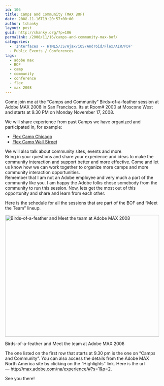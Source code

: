 ```yaml
---
id: 106
title: Camps and Community (MAX BOF)
date: 2008-11-16T19:20:57+00:00
author: tshanky
layout: post
guid: http://shanky.org/?p=106
permalink: /2008/11/16/camps-and-community-max-bof/
categories:
  - 'Interfaces -- HTML5/JS/Ajax/iOS/Android/Flex/AIR/PDF'
  - Public Events / Conferences
tags:
  - adobe max
  - BOF
  - camp
  - community
  - conference
  - flex
  - max 2008
---
```

Come join me at the &#8220;Camps and Community&#8221; Birds-of-a-feather session at Adobe MAX 2008 in San Francisco. Its at Room# 2000 at Moscone West and starts at 9.30 PM on Monday November 17, 2008.

We will share experience from past Camps we have organized and participated in, for example:

  * <a title="Flex Camp Chicago" href="http://www.flexcampchicago.com" target="_blank">Flex Camp Chicago</a>
  * [Flex Camp Wall Street](http://www.flexcampwallstreet.com "Flex Camp Wall Street")

<div>
  We will also talk about community sites, events and more.
</div>

<div>
  Bring in your questions and share your experience and ideas to make the community interaction and support better and more effective. Come and let us know how we can work together to organize more camps and more community interaction opportunities.
</div>

<div>
  Remember that I am not an Adobe employee and very much a part of the community like you. I am happy the Adobe folks chose somebody from the community to run this session. Now, lets get the most out of this opportunity and share and learn from each other.
</div>

Here is the schedule for all the sessions that are part of the BOF and &#8220;Meet the Team&#8221; lineup.

<div id="attachment_109" style="width: 510px" class="wp-caption alignnone">
  <a href="http://max.adobe.com/na/experience/#?s=1&p=2"><img class="size-full wp-image-109" title="max_sf_2008_bof1" src="http://shanky.org/wp-content/uploads/2008/11/max_sf_2008_bof1.png" alt="Birds-of-a-feather and Meet the team at Adobe MAX 2008" width="500" height="395" srcset="http://shanky.org/wp-content/uploads/2008/11/max_sf_2008_bof1-300x237.png 300w, http://shanky.org/wp-content/uploads/2008/11/max_sf_2008_bof1.png 795w" sizes="(max-width: 500px) 100vw, 500px" /></a>
  
  <p class="wp-caption-text">
    Birds-of-a-feather and Meet the team at Adobe MAX 2008
  </p>
</div>

The one listed on the first row that starts at 9.30 pm is the one on &#8220;Camps and Community&#8221;. You can also access the details from the Adobe MAX North America site by clicking on the &#8220;Highlights&#8221; link. Here is the url &#8212; http://max.adobe.com/na/experience/#?s=1&p=2.

See you there!